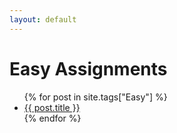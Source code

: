 ```yaml
---
layout: default
---
```


# Easy Assignments

<ul>
{% for post in site.tags["Easy"] %}
<li><a href="{{ post.url }}">{{ post.title }}</a></li>
{% endfor %}
</ul>